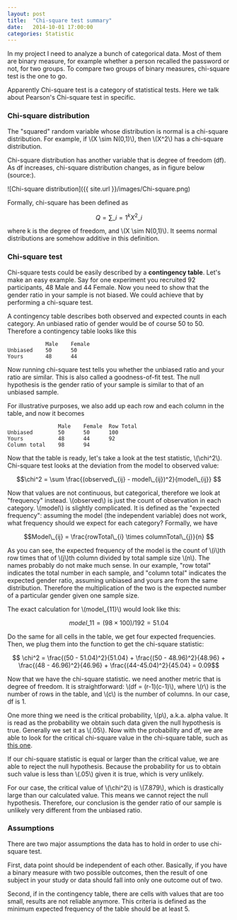 ```yaml
---
layout: post
title:  "Chi-square test summary"
date:   2014-10-01 17:00:00
categories: Statistic
---
```


In my project I need to analyze a bunch of categorical data. Most of them are binary measure, for example whether a person recalled the password or not, for two groups. To compare two groups of binary measures, chi-square test is the one to go.

Apparently Chi-square test is a category of statistical tests. Here we talk about Pearson's Chi-square test in specific.

### Chi-square distribution

The "squared" random variable whose distribution is normal is a chi-square distribution. For example, if \\(X \sim N(0,1)\\), then \\(X^2\\) has a chi-square distribution.

Chi-square distribution has another variable that is degree of freedom (df). As df increases, chi-square distribution changes, as in figure below (source:).

![Chi-square distribution]({{ site.url }}/images/Chi-square.png)

Formally, chi-square has been defined as 

$$Q = \sum\_{i=1}^{k} X^2\_i $$

where k is the degree of freedom, and \\(X \sim N(0,1)\\). It seems normal distributions are somehow additive in this definition.

### Chi-square test

Chi-square tests could be easily described by a __contingency table__. Let's make an easy example. Say for one experiment you recruited 92 participants, 48 Male and 44 Female. Now you need to show that the gender ratio in your sample is not biased. We could achieve that by performing a chi-square test.

A contingency table describes both observed and expected counts in each category. An unbiased ratio of gender would be of course 50 to 50. Therefore a contingency table looks like this

				Male	Female
	Unbiased	50		50
	Yours		48		44

Now running chi-square test tells you whether the unbiased ratio and your ratio are similar. This is also called a goodness-of-fit test. The null hypothesis is the gender ratio of your sample is similar to that of an unbiased sample.

For illustrative purposes, we also add up each row and each column in the table, and now it becomes

					Male	Female	Row Total
	Unbiased		50		50		100
	Yours			48		44		92
	Column total	98		94		
	
Now that the table is ready, let's take a look at the test statistic, \\(\chi^2\\). Chi-square test looks at the deviation from the model to observed value:

$$\chi^2 = \sum \frac{(observed\_{ij} - model\_{ij})^2}{model\_{ij}} $$

Now that values are not continuous, but categorical, therefore we look at "frequency" instead. \\(observed\\) is just the count of observation in each category. \\(model\\) is slightly complicated. It is defined as the "expected frequency": assuming the model (the independent variable) does not work, what frequency should we expect for each category? Formally, we have

$$Model\_{ij} = \frac{rowTotal\_{i} \times columnTotal\_{j}}{n} $$

As you can see, the expected frequency of the model is the count of \\(i\\)th row times that of \\(j\\)th column divided by total sample size \\(n\\). The names probably do not make much sense. In our example, "row total" indicates the total number in each sample, and "column total" indicates the expected gender ratio, assuming unbiased and yours are from the same distribution. Therefore the multiplication of the two is the expected number of a particular gender given one sample size. 

The exact calculation for \\(model\_{11}\\) would look like this:

$$ model\_{11} = (98 \times 100) / 192 = 51.04 $$

Do the same for all cells in the table, we get four expected frequencies. Then, we plug them into the function to get the chi-square statistic:

$$ \chi^2 = \frac{(50 - 51.04)^2}{51.04} + \frac{(50 - 48.96)^2}{48.96} + \frac{(48 - 46.96)^2}{46.96} + \frac{(44-45.04)^2}{45.04} = 0.09$$

Now that we have the chi-square statistic. we need another metric that is degree of freedom. It is straightforward: \\(df = (r-1)(c-1)\\), where \\(r\\) is the number of rows in the table, and \\(c\\) is the number of columns. In our case, df is 1.

One more thing we need is the critical probability, \\(p\\), a.k.a. alpha value. It is read as the probability we obtain such data given the null hypothesis is true. Generally we set it as \\(.05\\). Now with the probability and df, we are able to look for the critical chi-square value in the chi-square table, such as [this one](http://sites.stat.psu.edu/~mga/401/tables/Chi-square-table.pdf). 

If our chi-square statistic is equal or larger than the critical value, we are able to reject the null hypothesis. Because the probability for us to obtain such value is less than \\(.05\\) given it is true, which is very unlikely.

For our case, the critical value of \\(\chi^2\\) is \\(7.879\\), which is drastically large than our calculated value. This means we cannot reject the null hypothesis. Therefore, our conclusion is the gender ratio of our sample is unlikely very different from the unbiased ratio.

### Assumptions

There are two major assumptions the data has to hold in order to use chi-square test.

First, data point should be independent of each other. Basically, if you have a binary measure with two possible outcomes, then the result of one subject in your study or data should fall into only one outcome out of two. 

Second, if in the contingency table, there are cells with values that are too small, results are not reliable anymore. This criteria is defined as the minimum expected frequency of the table should be at least 5.



